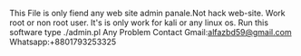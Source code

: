 This File is only fiend any web site admin panale.Not hack web-site.
Work root or non root user.
It's is only work for kali or any linux os.
Run this software type ./admin.pl
Any Problem Contact Gmail:alfazbd59@gmail.com
Whatsapp:+8801793253325
